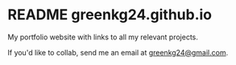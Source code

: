 # README greenkg24.github.io
My portfolio website with links to all my relevant projects. 

If you'd like to collab, send me an email at greenkg24@gmail.com.
